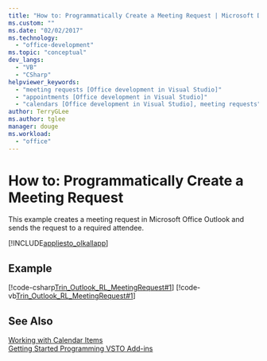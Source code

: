 ```yaml
---
title: "How to: Programmatically Create a Meeting Request | Microsoft Docs"
ms.custom: ""
ms.date: "02/02/2017"
ms.technology: 
  - "office-development"
ms.topic: "conceptual"
dev_langs: 
  - "VB"
  - "CSharp"
helpviewer_keywords: 
  - "meeting requests [Office development in Visual Studio]"
  - "appointments [Office development in Visual Studio]"
  - "calendars [Office development in Visual Studio], meeting requests"
author: TerryGLee
ms.author: tglee
manager: douge
ms.workload: 
  - "office"
---
```

# How to: Programmatically Create a Meeting Request
  This example creates a meeting request in Microsoft Office Outlook and sends the request to a required attendee.  
  
 [!INCLUDE[appliesto_olkallapp](../vsto/includes/appliesto-olkallapp-md.md)]  
  
## Example  
 [!code-csharp[Trin_Outlook_RL_MeetingRequest#1](../vsto/codesnippet/CSharp/Trin_Outlook_RL_MeetingRequest/thisaddin.cs#1)]
 [!code-vb[Trin_Outlook_RL_MeetingRequest#1](../vsto/codesnippet/VisualBasic/Trin_Outlook_RL_MeetingRequest/thisaddin.vb#1)]  
  
## See Also  
 [Working with Calendar Items](../vsto/working-with-calendar-items.md)   
 [Getting Started Programming VSTO Add-ins](../vsto/getting-started-programming-vsto-add-ins.md)  
  
  